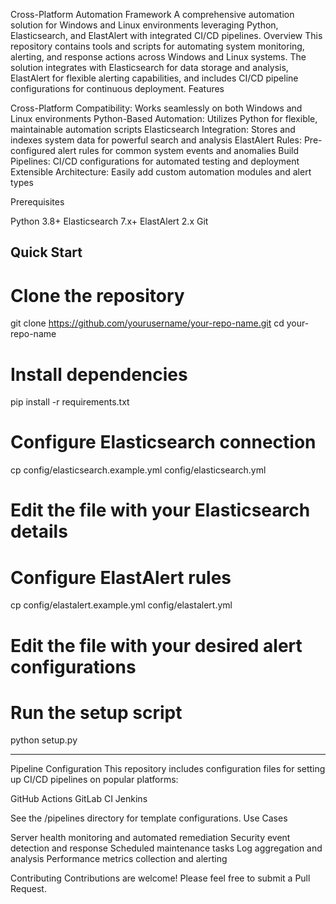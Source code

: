 Cross-Platform Automation Framework
A comprehensive automation solution for Windows and Linux environments leveraging Python, Elasticsearch, and ElastAlert with integrated CI/CD pipelines.
Overview
This repository contains tools and scripts for automating system monitoring, alerting, and response actions across Windows and Linux systems. The solution integrates with Elasticsearch for data storage and analysis, ElastAlert for flexible alerting capabilities, and includes CI/CD pipeline configurations for continuous deployment.
Features

Cross-Platform Compatibility: Works seamlessly on both Windows and Linux environments
Python-Based Automation: Utilizes Python for flexible, maintainable automation scripts
Elasticsearch Integration: Stores and indexes system data for powerful search and analysis
ElastAlert Rules: Pre-configured alert rules for common system events and anomalies
Build Pipelines: CI/CD configurations for automated testing and deployment
Extensible Architecture: Easily add custom automation modules and alert types

Prerequisites

Python 3.8+
Elasticsearch 7.x+
ElastAlert 2.x
Git

Quick Start
-------------
# Clone the repository
git clone https://github.com/yourusername/your-repo-name.git
cd your-repo-name

# Install dependencies
pip install -r requirements.txt

# Configure Elasticsearch connection
cp config/elasticsearch.example.yml config/elasticsearch.yml
# Edit the file with your Elasticsearch details

# Configure ElastAlert rules
cp config/elastalert.example.yml config/elastalert.yml
# Edit the file with your desired alert configurations

# Run the setup script
python setup.py

-------------
Pipeline Configuration
This repository includes configuration files for setting up CI/CD pipelines on popular platforms:

GitHub Actions
GitLab CI
Jenkins

See the /pipelines directory for template configurations.
Use Cases

Server health monitoring and automated remediation
Security event detection and response
Scheduled maintenance tasks
Log aggregation and analysis
Performance metrics collection and alerting

Contributing
Contributions are welcome! Please feel free to submit a Pull Request.
